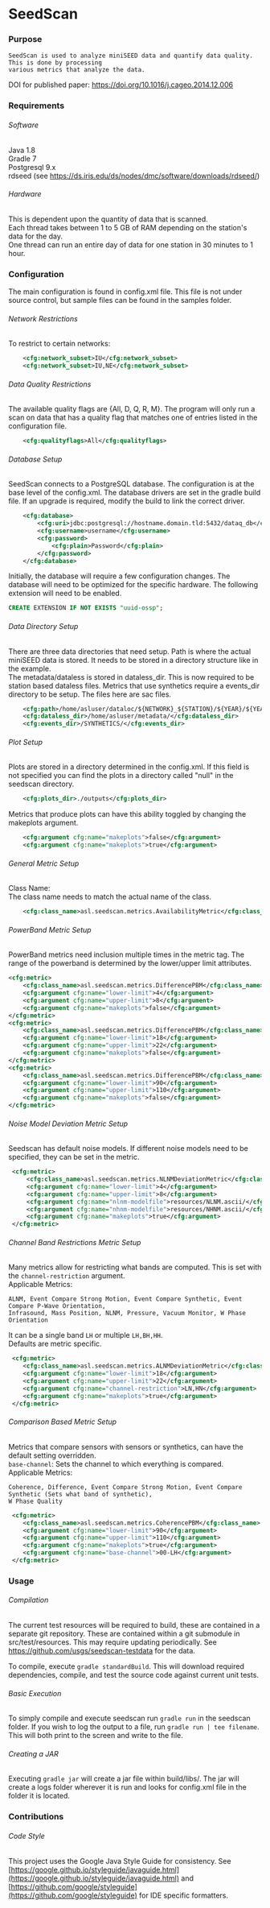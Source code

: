SeedScan  
========  

### Purpose
    SeedScan is used to analyze miniSEED data and quantify data quality. This is done by processing
    various metrics that analyze the data.

DOI for published paper: https://doi.org/10.1016/j.cageo.2014.12.006  

### Requirements
###### Software
Java 1.8  
Gradle 7  
Postgresql 9.x  
rdseed (see https://ds.iris.edu/ds/nodes/dmc/software/downloads/rdseed/)  

###### Hardware
This is dependent upon the quantity of data that is scanned.  
Each thread takes between 1 to 5 GB of RAM depending on the station's data for the day.  
One thread can run an entire day of data for one station in 30 minutes to 1 hour.  

### Configuration
The main configuration is found in config.xml file. This file is not under source control, but
sample files can be found in the samples folder.

###### Network Restrictions  
To restrict to certain networks:  
```xml
    <cfg:network_subset>IU</cfg:network_subset>  
    <cfg:network_subset>IU,NE</cfg:network_subset>  
```

###### Data Quality Restrictions
   The available quality flags are {All, D, Q, R, M}. The program will
    only run a scan on data that has a quality flag that matches one of entries listed in the
    configuration file. 
```xml
    <cfg:qualityflags>All</cfg:qualityflags>  
```

###### Database Setup  
   SeedScan connects to a PostgreSQL database. The configuration is at the base level of the
    config.xml. The database drivers are set in the gradle build file. If an upgrade is required,
    modify the build to link the correct driver.  
```xml
    <cfg:database>
        <cfg:uri>jdbc:postgresql://hostname.domain.tld:5432/dataq_db</cfg:uri>
        <cfg:username>username</cfg:username>
        <cfg:password>
            <cfg:plain>Password</cfg:plain>
        </cfg:password>
    </cfg:database>
```

   Initially, the database will require a few configuration changes. The database will need to
    be optimized for the specific hardware.
    The following extension will need to be enabled.
```sql
CREATE EXTENSION IF NOT EXISTS "uuid-ossp";
```

###### Data Directory Setup
   There are three data directories that need setup. Path is where the actual miniSEED data is stored.
    It needs to be stored in a directory structure like in the example.  
    The metadata/dataless is stored in dataless_dir. This is now required to be station based dataless files.
    Metrics that use synthetics require a events_dir directory to be setup. The files here are sac files.
```xml
    <cfg:path>/home/asluser/dataloc/${NETWORK}_${STATION}/${YEAR}/${YEAR}_${JDAY}_${NETWORK}_${STATION}</cfg:path>
    <cfg:dataless_dir>/home/asluser/metadata/</cfg:dataless_dir>
    <cfg:events_dir>/SYNTHETICS/</cfg:events_dir>
```

###### Plot Setup
   Plots are stored in a directory determined in the config.xml.  If this field is not specified
    you can find the plots in a directory called "null" in the seedscan directory.
```xml 
    <cfg:plots_dir>./outputs</cfg:plots_dir>  
```
   Metrics that produce plots can have this ability toggled by changing the makeplots argument.  
```xml
    <cfg:argument cfg:name="makeplots">false</cfg:argument>  
    <cfg:argument cfg:name="makeplots">true</cfg:argument>  
```

###### General Metric Setup  
   Class Name:  
    The class name needs to match the actual name of the class.  
```xml
    <cfg:class_name>asl.seedscan.metrics.AvailabilityMetric</cfg:class_name>
```

###### PowerBand Metric Setup  
   PowerBand metrics need inclusion multiple times in the metric tag. The range of the powerband is
    determined by the lower/upper limit attributes.  

```xml
<cfg:metric>
    <cfg:class_name>asl.seedscan.metrics.DifferencePBM</cfg:class_name>
    <cfg:argument cfg:name="lower-limit">4</cfg:argument>
    <cfg:argument cfg:name="upper-limit">8</cfg:argument>
    <cfg:argument cfg:name="makeplots">false</cfg:argument>
</cfg:metric>
<cfg:metric>
    <cfg:class_name>asl.seedscan.metrics.DifferencePBM</cfg:class_name>
    <cfg:argument cfg:name="lower-limit">18</cfg:argument>
    <cfg:argument cfg:name="upper-limit">22</cfg:argument>
    <cfg:argument cfg:name="makeplots">false</cfg:argument>
</cfg:metric>
<cfg:metric>
    <cfg:class_name>asl.seedscan.metrics.DifferencePBM</cfg:class_name>
    <cfg:argument cfg:name="lower-limit">90</cfg:argument>
    <cfg:argument cfg:name="upper-limit">110</cfg:argument>
    <cfg:argument cfg:name="makeplots">false</cfg:argument>
</cfg:metric>
```

###### Noise Model Deviation Metric Setup
   Seedscan has default noise models. If different noise models need to be specified, they can be set in the metric.
    
```xml
 <cfg:metric>
     <cfg:class_name>asl.seedscan.metrics.NLNMDeviationMetric</cfg:class_name>
     <cfg:argument cfg:name="lower-limit">4</cfg:argument>
     <cfg:argument cfg:name="upper-limit">8</cfg:argument>
     <cfg:argument cfg:name="nlnm-modelfile">resources/NLNM.ascii/</cfg:argument>
     <cfg:argument cfg:name="nhnm-modelfile">resources/NHNM.ascii/</cfg:argument>
     <cfg:argument cfg:name="makeplots">true</cfg:argument>
 </cfg:metric>
```

###### Channel Band Restrictions Metric Setup  
   Many metrics allow for restricting what bands are computed. This is set with the `channel-restriction` argument.  
    Applicable Metrics: 
    
    ALNM, Event Compare Strong Motion, Event Compare Synthetic, Event Compare P-Wave Orientation,
    Infrasound, Mass Position, NLNM, Pressure, Vacuum Monitor, W Phase Orientation
    
   It can be a single band `LH` or multiple `LH,BH,HH`.  
    Defaults are metric specific.  

```xml
 <cfg:metric>
    <cfg:class_name>asl.seedscan.metrics.ALNMDeviationMetric</cfg:class_name>
    <cfg:argument cfg:name="lower-limit">18</cfg:argument>
    <cfg:argument cfg:name="upper-limit">22</cfg:argument>
    <cfg:argument cfg:name="channel-restriction">LN,HN</cfg:argument>
    <cfg:argument cfg:name="makeplots">true</cfg:argument>
 </cfg:metric>
```
###### Comparison Based Metric Setup  
   Metrics that compare sensors with sensors or synthetics, can have the default setting overridden.  
   `base-channel`: Sets the channel to which everything is compared.  
   Applicable Metrics: 
        
    Coherence, Difference, Event Compare Strong Motion, Event Compare Synthetic (Sets what band of synthetic), 
    W Phase Quality  

```xml
 <cfg:metric>
    <cfg:class_name>asl.seedscan.metrics.CoherencePBM</cfg:class_name>
    <cfg:argument cfg:name="lower-limit">90</cfg:argument>
    <cfg:argument cfg:name="upper-limit">110</cfg:argument>
    <cfg:argument cfg:name="makeplots">true</cfg:argument>
    <cfg:argument cfg:name="base-channel">00-LH</cfg:argument>
 </cfg:metric>
```
### Usage

###### Compilation
   The current test resources will be required to build, these are contained in a separate git repository. These are contained within a git submodule in src/test/resources. This may require updating periodically. See https://github.com/usgs/seedscan-testdata for the data.  
    
   To compile, execute `gradle standardBuild`. This will download required dependencies, compile, and test the source code against current unit tests.
    
###### Basic Execution  
   To simply compile and execute seedscan run `gradle run` in the seedscan folder.
   If you wish to log the output to a file, run `gradle run | tee filename`.
   This will both print to the screen and write to the file.
   

###### Creating a JAR
   Executing `gradle jar` will create a jar file within build/libs/. The jar will create a logs 
   folder wherever it is run and looks for config.xml file in the folder it is located.

### Contributions  
###### Code Style
   This project uses the Google Java Style Guide for consistency. 
   See [https://google.github.io/styleguide/javaguide.html](https://google.github.io/styleguide/javaguide.html) 
   and [https://github.com/google/styleguide](https://github.com/google/styleguide) for IDE specific formatters.  
